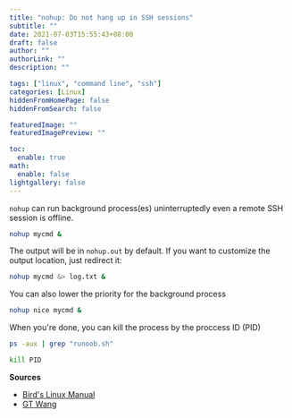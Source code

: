 ```yaml
---
title: "nohup: Do not hang up in SSH sessions"
subtitle: ""
date: 2021-07-03T15:55:43+08:00
draft: false
author: ""
authorLink: ""
description: ""

tags: ["linux", "command line", "ssh"]
categories: [Linux]
hiddenFromHomePage: false
hiddenFromSearch: false

featuredImage: ""
featuredImagePreview: ""

toc:
  enable: true
math:
  enable: false
lightgallery: false
---
```


`nohup` can run background process(es) uninterruptedly even a remote SSH session is offline.

```bash
nohup mycmd &
```

<!--more-->

The output will be in `nohup.out` by default. If you want to customize the output location, just redirect it:

```bash
nohup mycmd &> log.txt &
```

You can also lower the priority for the background process

```bash
nohup nice mycmd &
```

When you're done, you can kill the process by the proccess ID (PID)

```bash
ps -aux | grep "runoob.sh"

kill PID
```

**Sources**
- [Bird's Linux Manual](http://linux.vbird.org/linux_basic/0440processcontrol.php#nohup)
- [GT Wang](https://blog.gtwang.org/linux/linux-nohup-command-tutorial/)
